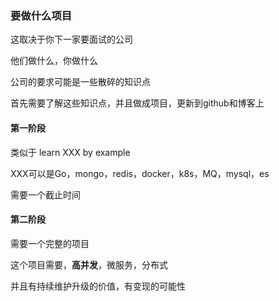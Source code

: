 ### 要做什么项目

这取决于你下一家要面试的公司

他们做什么，你做什么



公司的要求可能是一些散碎的知识点

首先需要了解这些知识点，并且做成项目，更新到github和博客上



#### 第一阶段

类似于 learn XXX by example

XXX可以是Go，mongo，redis，docker，k8s，MQ，mysql，es

需要一个截止时间







#### 第二阶段

需要一个完整的项目

这个项目需要，**高并发**，微服务，分布式

并且有持续维护升级的价值，有变现的可能性







